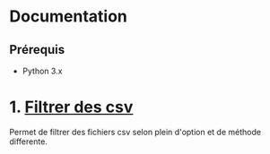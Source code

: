 # Documentation

## Prérequis

- Python 3.x



# 1. [Filtrer des csv](csv/csv.md)

Permet de filtrer des fichiers csv selon plein d'option et de méthode differente.

